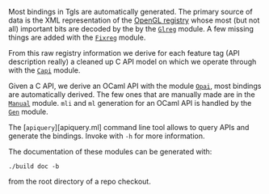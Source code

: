 
Most bindings in Tgls are automatically generated. The primary source
of data is the XML representation of the [OpenGL registry][1] whose
most (but not all) important bits are decoded by the by the
[`Glreg`](glreg.mli) module. A few missing things are added with the
[`Fixreg`](fixreg.mli) module.

From this raw registry information we derive for each feature tag (API
description really) a cleaned up C API model on which we operate
through with the [`Capi`](capi.mli) module.

Given a C API, we derive an OCaml API with the module
[`Opai`](oapi.mli), most bindings are automatically derived. The few
ones that are manually made are in the [`Manual`](manual.mli)
module. `mli` and `ml` generation for an OCaml API is handled by the
[`Gen`](gen.mli) module.

The [`apiquery`][apiquery.ml] command line tool allows to query APIs
and generate the bindings. Invoke with `-h` for more information.

The documentation of these modules can be generated with:
    
    ./build doc -b 

from the root directory of a repo checkout.

[1]: http://www.opengl.org/registry/
